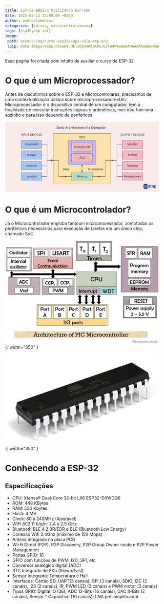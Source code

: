 ```yaml
---
title: ESP-32 Básico Utilizando ESP-IDF
date: 2025-09-11 23:00:00 +0300
author: pedroclemonini
categories: [cursos, microcontroladores]
tags: [esp32,esp-idf]    
image:
 path: assets/img/curso-esp32/capa-aula-esp.png
 lqip: data:image/webp;base64,UklGRpoAAABXRUJQVlA4WAoAAAAQAAAADwAABwAAQUxQSDIAAAARL0AmbZurmr57yyIiqE8oiG0bejIYEQTgqiDA9vqnsUSI6H+oAERp2HZ65qP/VIAWAFZQOCBCAAAA8AEAnQEqEAAIAAVAfCWkAALp8sF8rgRgAP7o9FDvMCkMde9PK7euH5M1m6VWoDXf2FkP3BqV0ZYbO6NA/VFIAAAA
---
```


Essa pagina foi criada com intuito de auxiliar o curso de ESP-32



# **O que é um Microprocessador?**

Antes de discutirmos sobre o ESP-32 e Microcontrolares, precisamos de uma contextualização básica sobre microprocessaodresUm Microprocessador é o dispositivo central de um computador, tem a finalidade de executar instruções lógicas e aritméticas, mas não funciona sozinho e para isso depende de periféricos.

![alt text](/assets/img/curso-esp32/arq.jpeg)


# **O que é um Microcontrolador?**

Já o Microcontrolador engloba tantoum microprocessador, comotodos os periféricos necessários para execução de tarefas em um único chip, chamado SoC


![alt text](/assets/img/curso-esp32/pic.jpg){: width="350" }

![alt text](/assets/img/curso-esp32/png-pic.png){: width="350" }

# **Conhecendo a ESP-32**
## Especificações

* CPU: Xtensa® Dual-Core 32-bit LX6 ESP32-D0WDQ6
* ROM: 448 KBytes
* RAM: 520 Kbytes
* Flash: 4 MB
* Clock: 80 à 240MHz (Ajustável)
* WiFi 802.11 b/g/n: 2.4 à 2.5 GHz
* Bluetooth BLE 4.2 BR/EDR e BLE (Bluetooth Low Energy)
* Conexão Wifi 2.4Ghz (máximo de 150 Mbps)
* Antena integrada na placa PCB
* Wi-Fi Direct (P2P), P2P Discovery, P2P Group Owner mode e P2P Power Management
* Portas GPIO: 16
* GPIO com funções de PWM, I2C, SPI, etc
* Conversor analógico digital (ADC)
* RTC Integrado de 8Kb (Slown/Fast)
* Sensor integrado: Temperatura e Hall
* Interfaces: Cartão SD, UART(3 canais), SPI (3 canais), SDIO, I2C (2 canais), I2S (2 canais), IR, PWM LED (2 canais) e PWM motor (3 canais)
* Tipos GPIO: Digital IO (36), ADC 12-Bits (16 canais), DAC 8-Bits (2 canais), Sensor * Capacitivo (10 canais); LNA pré-amplificador



